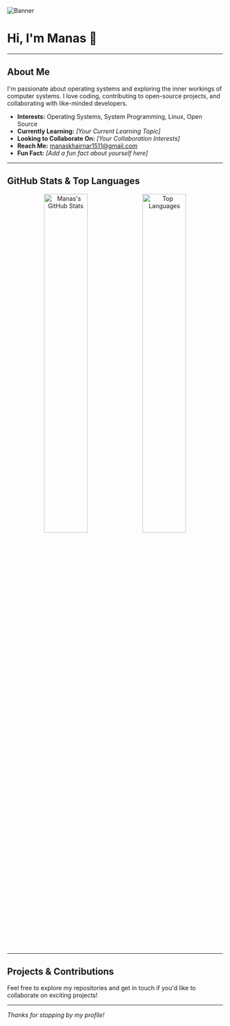 ![Banner](https://via.placeholder.com/1000x300.png?text=Welcome+to+Manas%27s+Profile)

# Hi, I'm Manas 👋


---

## About Me

I'm passionate about operating systems and exploring the inner workings of computer systems. I love coding, contributing to open-source projects, and collaborating with like-minded developers.

- **Interests:** Operating Systems, System Programming, Linux, Open Source
- **Currently Learning:** *[Your Current Learning Topic]*
- **Looking to Collaborate On:** *[Your Collaboration Interests]*
- **Reach Me:** [manaskhairnar1511@gmail.com](mailto:manaskhairnar1511@gmail.com)
- **Fun Fact:** *[Add a fun fact about yourself here]*

---

## GitHub Stats & Top Languages

<p align="center">
  <img src="https://github-readme-stats.vercel.app/api?username=manas1511200&show_icons=true&theme=tokyonight&hide_border=true" alt="Manas's GitHub Stats" width="45%" />
  <img src="https://github-readme-stats.vercel.app/api/top-langs/?username=manas1511200&layout=compact&theme=tokyonight&hide_border=true" alt="Top Languages" width="45%" />
</p>

---

## Projects & Contributions

Feel free to explore my repositories and get in touch if you'd like to collaborate on exciting projects!

---

*Thanks for stopping by my profile!*
